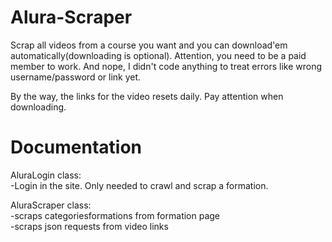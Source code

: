 # Alura-Scraper
Scrap all videos from a course you want and you can download'em automatically(downloading is optional).
Attention, you need to be a paid member to work. And nope, I didn't code anything to treat errors like wrong username/password or link yet.

By the way, the links for the video resets daily. Pay attention when downloading.

# Documentation
AluraLogin class:  
-Login in the site. Only needed to crawl and scrap a formation.
  
AluraScraper class:  
-scraps categoriesformations from formation page  
-scraps json requests from video links

